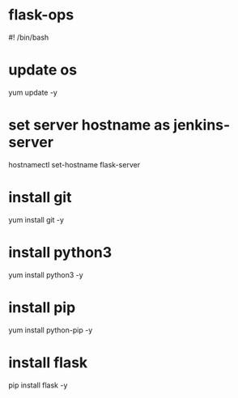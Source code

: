 # flask-ops

#! /bin/bash
# update os
yum update -y
# set server hostname as jenkins-server
hostnamectl set-hostname flask-server
# install git
yum install git -y
# install python3
yum install python3 -y
# install pip
yum install python-pip -y
# install flask
pip install flask -y